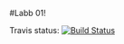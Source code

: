 #Labb 01!

Travis status:
[![Build Status](https://img.shields.io/travis/js222xt/RIA-Labb01/gh-pages.svg)](https://travis-ci.org/krawaller/algol3)